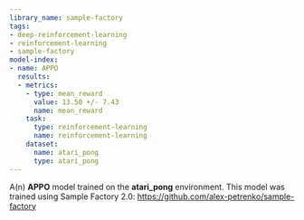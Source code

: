 ```yaml
---
library_name: sample-factory
tags:
- deep-reinforcement-learning
- reinforcement-learning
- sample-factory
model-index:
- name: APPO
  results:
  - metrics:
    - type: mean_reward
      value: 13.50 +/- 7.43
      name: mean_reward
    task:
      type: reinforcement-learning
      name: reinforcement-learning
    dataset:
      name: atari_pong
      type: atari_pong
---
```


A(n) **APPO** model trained on the **atari_pong** environment.
This model was trained using Sample Factory 2.0: https://github.com/alex-petrenko/sample-factory
    